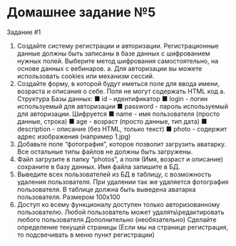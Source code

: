 # Домашнее задание №5
Задание #1
1. Создайте систему регистрации и авторизации. Регистрационные данные
должны быть записаны в базе данных с шифрованием нужных полей.
Выберите метод шифрования самостоятельно, на основе данных с
вебинаров.
a. Для авторизации вы можете использовать cookies или механизм сессий.
2. Создайте форму, в которой будут иметься поле для ввода имени, возраста и
описания о себе. Поля не могут содержать HTML код
a. Структура Базы данных:
■ id - идентификатор
■ login - логин используемый для авторизации
■ password - пароль используемый для авторизации. Шифруется
■ name - имя пользователя (просто данные, строка)
■ age - возраст (просто данные, тип дата)
■ description - описание (без HTML, только текст)
■ photo - содержит адрес изображения (например 1.jpg)
3. Добавьте поле “фотография”, которое позволит загрузить аватарку. Все
остальные типы файлов не должны быть загружены.
4. Файл загрузите в папку “photos”, а поля (Имя, возраст и описание) сохраните в
базу данных. Имя файла запишите в БД.
5. Выведите всех пользователей из БД в таблицу, с возможность удаления
пользователя. При удалении так же удаляется фотография пользователя. В
таблице должна быть выведена аватарка пользователя. Размером 100х100
6. Доступ ко всему функционалу доступен только авторизованному пользователю.
Любой пользователь может удалять\редактировать любого пользователя
Дополнительно (необязательно)
Сделайте определение текущей страницы (Если мы на странице регистрация, то
подсвечивать в меню пункт регистрации)
